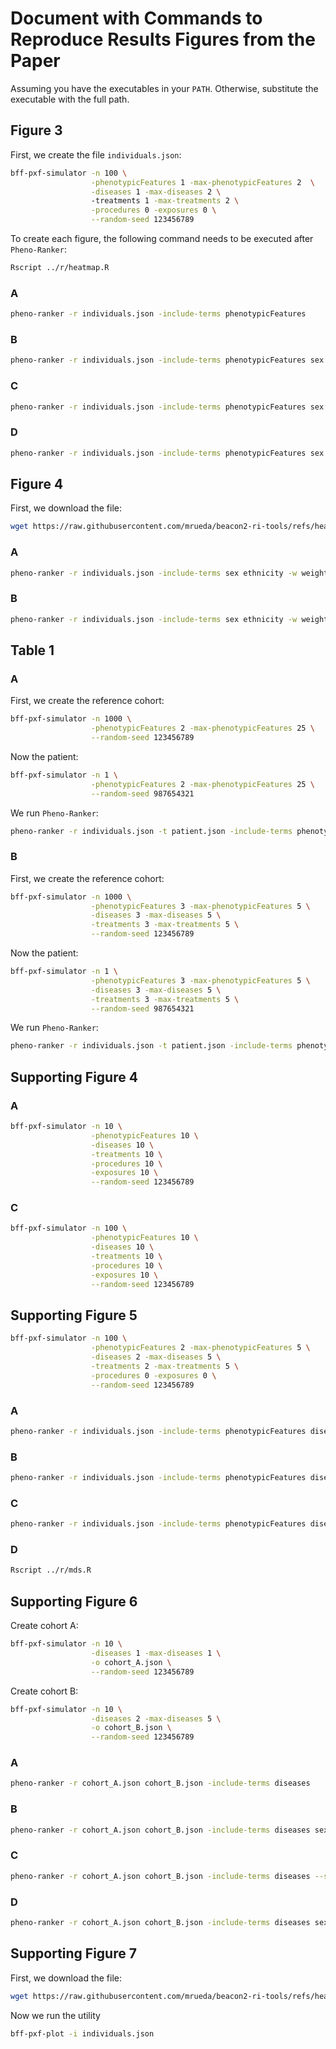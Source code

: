 
# Document with Commands to Reproduce Results Figures from the Paper

Assuming you have the executables in your `PATH`. Otherwise, substitute the executable with the full path.

## Figure 3

First, we create the file `individuals.json`:

```bash
bff-pxf-simulator -n 100 \
                  -phenotypicFeatures 1 -max-phenotypicFeatures 2  \
                  -diseases 1 -max-diseases 2 \ 
                  -treatments 1 -max-treatments 2 \
                  -procedures 0 -exposures 0 \
                  --random-seed 123456789
```

To create each figure, the following command needs to be executed after `Pheno-Ranker`:

```bash
Rscript ../r/heatmap.R
```

### A

```bash
pheno-ranker -r individuals.json -include-terms phenotypicFeatures
```

### B

```bash
pheno-ranker -r individuals.json -include-terms phenotypicFeatures sex
```

### C

```bash
pheno-ranker -r individuals.json -include-terms phenotypicFeatures sex diseases
```

### D

```bash
pheno-ranker -r individuals.json -include-terms phenotypicFeatures sex diseases treatments
```

## Figure 4

First, we download the file:

```bash
wget https://raw.githubusercontent.com/mrueda/beacon2-ri-tools/refs/heads/main/CINECA_synthetic_cohort_EUROPE_UK1/bff/individuals.json
```

### A

```bash
pheno-ranker -r individuals.json -include-terms sex ethnicity -w weights_fig4.yaml
```

### B

```bash
pheno-ranker -r individuals.json -include-terms sex ethnicity -w weights_fig4.yaml --similarity-metric-cohort jaccard
```

## Table 1

### A

First, we create the reference cohort:

```bash
bff-pxf-simulator -n 1000 \
                  -phenotypicFeatures 2 -max-phenotypicFeatures 25 \
                  --random-seed 123456789
```

Now the patient:

```bash
bff-pxf-simulator -n 1 \
                  -phenotypicFeatures 2 -max-phenotypicFeatures 25 \
                  --random-seed 987654321
```

We run `Pheno-Ranker`:

```bash
pheno-ranker -r individuals.json -t patient.json -include-terms phenotypicFeatures
```

### B

First, we create the reference cohort:

```bash
bff-pxf-simulator -n 1000 \
                  -phenotypicFeatures 3 -max-phenotypicFeatures 5 \
                  -diseases 3 -max-diseases 5 \
                  -treatments 3 -max-treatments 5 \
                  --random-seed 123456789
```

Now the patient:
```bash
bff-pxf-simulator -n 1 \
                  -phenotypicFeatures 3 -max-phenotypicFeatures 5 \
                  -diseases 3 -max-diseases 5 \
                  -treatments 3 -max-treatments 5 \
                  --random-seed 987654321
```

We run `Pheno-Ranker`:

```bash
pheno-ranker -r individuals.json -t patient.json -include-terms phenotypicFeatures diseases treatments
```

## Supporting Figure 4

### A

```bash
bff-pxf-simulator -n 10 \
                  -phenotypicFeatures 10 \
                  -diseases 10 \
                  -treatments 10 \
                  -procedures 10 \
                  -exposures 10 \
                  --random-seed 123456789
```

### C

```bash
bff-pxf-simulator -n 100 \
                  -phenotypicFeatures 10 \
                  -diseases 10 \
                  -treatments 10 \
                  -procedures 10 \
                  -exposures 10 \
                  --random-seed 123456789
```

## Supporting Figure 5

```bash
bff-pxf-simulator -n 100 \
                  -phenotypicFeatures 2 -max-phenotypicFeatures 5 \
                  -diseases 2 -max-diseases 5 \
                  -treatments 2 -max-treatments 5 \
                  -procedures 0 -exposures 0 \
                  --random-seed 123456789
```

### A

```bash
pheno-ranker -r individuals.json -include-terms phenotypicFeatures diseases treatments sex
```

### B

```bash
pheno-ranker -r individuals.json -include-terms phenotypicFeatures diseases treatments sex -w weights_sex.yaml
```

### C

```bash
pheno-ranker -r individuals.json -include-terms phenotypicFeatures diseases treatments sex -w weights_sex_treatments.yaml
```

### D

```bash
Rscript ../r/mds.R
```

## Supporting Figure 6

Create cohort A:

```bash
bff-pxf-simulator -n 10 \
                  -diseases 1 -max-diseases 1 \
                  -o cohort_A.json \
                  --random-seed 123456789
```

Create cohort B:

```bash
bff-pxf-simulator -n 10 \
                  -diseases 2 -max-diseases 5 \
                  -o cohort_B.json \
                  --random-seed 123456789
```

### A

```bash
pheno-ranker -r cohort_A.json cohort_B.json -include-terms diseases
```

### B

```bash
pheno-ranker -r cohort_A.json cohort_B.json -include-terms diseases sex
```

### C

```bash
pheno-ranker -r cohort_A.json cohort_B.json -include-terms diseases --similarity-metric-cohort jaccard
```

### D

```bash
pheno-ranker -r cohort_A.json cohort_B.json -include-terms diseases sex --similarity-metric-cohort jaccard
```

## Supporting Figure 7

First, we download the file:

```bash
wget https://raw.githubusercontent.com/mrueda/beacon2-ri-tools/refs/heads/main/CINECA_synthetic_cohort_EUROPE_UK1/bff/individuals.json
```

Now we run the utility

```bash
bff-pxf-plot -i individuals.json
```
